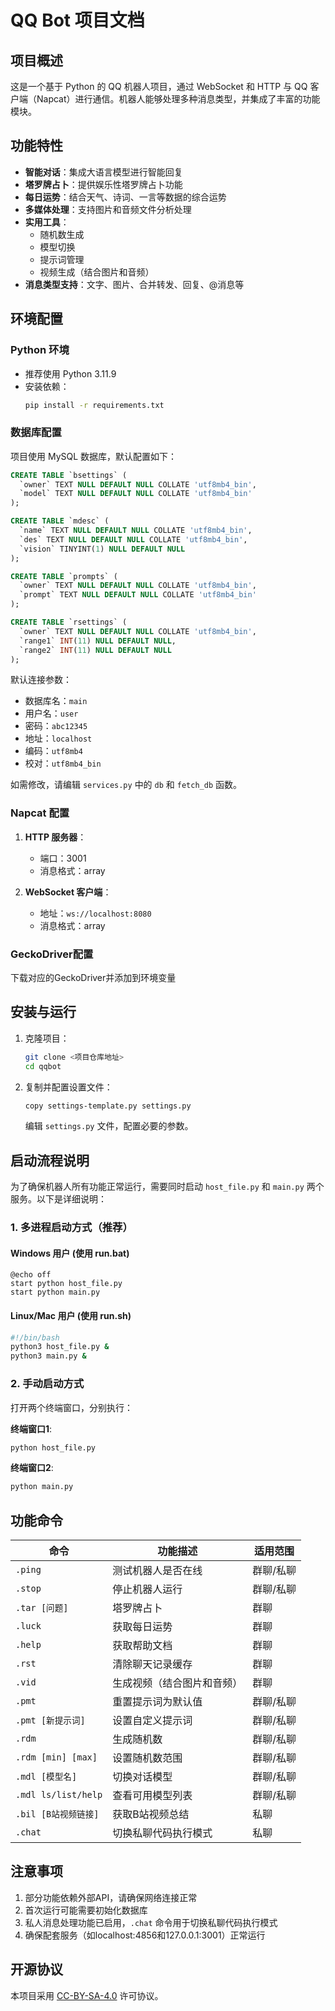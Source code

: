 # QQ Bot 项目文档

## 项目概述

这是一个基于 Python 的 QQ 机器人项目，通过 WebSocket 和 HTTP 与 QQ 客户端（Napcat）进行通信。机器人能够处理多种消息类型，并集成了丰富的功能模块。

## 功能特性

- **智能对话**：集成大语言模型进行智能回复
- **塔罗牌占卜**：提供娱乐性塔罗牌占卜功能
- **每日运势**：结合天气、诗词、一言等数据的综合运势
- **多媒体处理**：支持图片和音频文件分析处理
- **实用工具**：
  - 随机数生成
  - 模型切换
  - 提示词管理
  - 视频生成（结合图片和音频）
- **消息类型支持**：文字、图片、合并转发、回复、@消息等

## 环境配置

### Python 环境
- 推荐使用 Python 3.11.9
- 安装依赖：
  ```bash
  pip install -r requirements.txt
  ```

### 数据库配置
项目使用 MySQL 数据库，默认配置如下：

```sql
CREATE TABLE `bsettings` (
  `owner` TEXT NULL DEFAULT NULL COLLATE 'utf8mb4_bin',
  `model` TEXT NULL DEFAULT NULL COLLATE 'utf8mb4_bin'
);

CREATE TABLE `mdesc` (
  `name` TEXT NULL DEFAULT NULL COLLATE 'utf8mb4_bin',
  `des` TEXT NULL DEFAULT NULL COLLATE 'utf8mb4_bin',
  `vision` TINYINT(1) NULL DEFAULT NULL
);

CREATE TABLE `prompts` (
  `owner` TEXT NULL DEFAULT NULL COLLATE 'utf8mb4_bin',
  `prompt` TEXT NULL DEFAULT NULL COLLATE 'utf8mb4_bin'
);

CREATE TABLE `rsettings` (
  `owner` TEXT NULL DEFAULT NULL COLLATE 'utf8mb4_bin',
  `range1` INT(11) NULL DEFAULT NULL,
  `range2` INT(11) NULL DEFAULT NULL
);
```

默认连接参数：
- 数据库名：`main`
- 用户名：`user`
- 密码：`abc12345`
- 地址：`localhost`
- 编码：`utf8mb4`
- 校对：`utf8mb4_bin`

如需修改，请编辑 `services.py` 中的 `db` 和 `fetch_db` 函数。

### Napcat 配置

1. **HTTP 服务器**：
   - 端口：3001
   - 消息格式：array

2. **WebSocket 客户端**：
   - 地址：`ws://localhost:8080`
   - 消息格式：array

### GeckoDriver配置
下载对应的GeckoDriver并添加到环境变量

## 安装与运行

1. 克隆项目：
   ```bash
   git clone <项目仓库地址>
   cd qqbot
   ```

2. 复制并配置设置文件：
   ```bash
   copy settings-template.py settings.py
   ```
   编辑 `settings.py` 文件，配置必要的参数。

## 启动流程说明

为了确保机器人所有功能正常运行，需要同时启动 `host_file.py` 和 `main.py` 两个服务。以下是详细说明：

### 1. 多进程启动方式（推荐）

#### Windows 用户 (使用 run.bat)
```batch
@echo off
start python host_file.py
start python main.py
```

#### Linux/Mac 用户 (使用 run.sh)
```bash
#!/bin/bash
python3 host_file.py &
python3 main.py &
```

### 2. 手动启动方式

打开两个终端窗口，分别执行：

**终端窗口1**:
```bash
python host_file.py
```

**终端窗口2**:
```bash
python main.py
```


## 功能命令

| 命令 | 功能描述 | 适用范围 |
|------|----------|----------|
| `.ping` | 测试机器人是否在线 | 群聊/私聊 |
| `.stop` | 停止机器人运行 | 群聊/私聊 |
| `.tar [问题]` | 塔罗牌占卜 | 群聊 |
| `.luck` | 获取每日运势 | 群聊 |
| `.help` | 获取帮助文档 | 群聊 |
| `.rst` | 清除聊天记录缓存 | 群聊 |
| `.vid` | 生成视频（结合图片和音频） | 群聊 |
| `.pmt` | 重置提示词为默认值 | 群聊/私聊 |
| `.pmt [新提示词]` | 设置自定义提示词 | 群聊/私聊 |
| `.rdm` | 生成随机数 | 群聊/私聊 |
| `.rdm [min] [max]` | 设置随机数范围 | 群聊/私聊 |
| `.mdl [模型名]` | 切换对话模型 | 群聊/私聊 |
| `.mdl ls/list/help` | 查看可用模型列表 | 群聊/私聊 |
| `.bil [B站视频链接]` | 获取B站视频总结 | 私聊 |
| `.chat` | 切换私聊代码执行模式 | 私聊 |

## 注意事项

1. 部分功能依赖外部API，请确保网络连接正常
2. 首次运行可能需要初始化数据库
3. 私人消息处理功能已启用，`.chat` 命令用于切换私聊代码执行模式
4. 确保配套服务（如localhost:4856和127.0.0.1:3001）正常运行

## 开源协议

本项目采用 [CC-BY-SA-4.0](https://creativecommons.org/licenses/by-sa/4.0/) 许可协议。